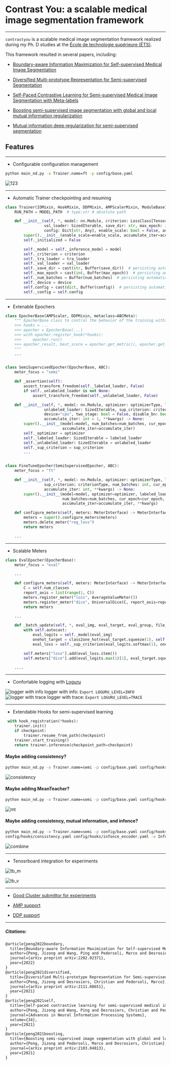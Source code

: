 # Contrast You: a scalable medical image segmentation framework
-----
`contrastyou` is a scalable medical image segmentation framework realized during my Ph. D studies at
the [École de technologie supérieure (ÉTS)](https://www.etsmtl.ca/).

This framework resulted in several papers, including:

* [Boundary-aware Information Maximization for Self-supervised Medical Image Segmentation](https://arxiv.org/abs/2202.02371)

* [Diversified Multi-prototype Representation for Semi-supervised Segmentation](https://arxiv.org/pdf/2111.08651.pdf)

* [Self-Paced Contrastive Learning for Semi-supervised Medical Image Segmentation with Meta-labels](https://proceedings.neurips.cc/paper/2021/hash/8b5c8441a8ff8e151b191c53c1842a38-Abstract.html)

* [Boosting semi-supervised image segmentation with global and local mutual information regularization](https://www.melba-journal.org/papers/2021:009.html)

* [Mutual information deep regularization for semi-supervised segmentation](https://openreview.net/forum?id=iunvffXgPm)

## Features

-------

* Configurable configuration management

```bash
python main_nd.py -o Trainer.name=ft -p config/base.yaml
```

![123](assets/config.png)

----

* Automatic Trainer checkpointing and resuming

```python
class Trainer(IOMixin, HookMixin, DDPMixin, AMPScalerMixin, ModuleBase):
    RUN_PATH = MODEL_PATH  # type:str # absolute path

    def __init__(self, *, model: nn.Module, criterion: LossClass[Tensor], tra_loader: SizedIterable,
                 val_loader: SizedIterable, save_dir: str, max_epoch: int = 100, num_batches: int = 100, device="cpu",
                 config: Dict[str, Any], enable_scale: bool = False, accumulate_iter: int = 1) -> None:
        super().__init__(enable_scale=enable_scale, accumulate_iter=accumulate_iter)
        self._initialized = False

        self._model = self._inference_model = model
        self._criterion = criterion
        self._tra_loader = tra_loader
        self._val_loader = val_loader
        self._save_dir = cast(str, Buffer(save_dir))  # persisting automatically
        self._max_epoch = cast(int, Buffer(max_epoch))  # persisting automatically
        self._num_batches = Buffer(num_batches)  # persisting automatically
        self._device = device
        self.config = cast(dict, Buffer(config))  # persisting automatically
        self._config = self.config
```

-------

* Extenable Epochers

```python
class EpocherBase(AMPScaler, DDPMixin, metaclass=ABCMeta):
    """ EpocherBase class to control the behavior of the training within one epoch.
    >>> hooks = ...
    >>> epocher = EpocherBase(...)
    >>> with epocher.register_hook(*hooks):
    >>>     epocher.run()
    >>> epocher_result, best_score = epocher.get_metric(), epocher.get_score()
    """
    ...


class SemiSupervisedEpocher(EpocherBase, ABC):
    meter_focus = "semi"

    def _assertion(self):
        assert_transform_freedom(self._labeled_loader, False)
        if self._unlabeled_loader is not None:
            assert_transform_freedom(self._unlabeled_loader, False)

    def __init__(self, *, model: nn.Module, optimizer: optimizerType, labeled_loader: SizedIterable,
                 unlabeled_loader: SizedIterable, sup_criterion: criterionType, num_batches: int, cur_epoch=0,
                 device="cpu", two_stage: bool = False, disable_bn: bool = False, scaler: GradScaler,
                 accumulate_iter: int = 1, **kwargs) -> None:
        super().__init__(model=model, num_batches=num_batches, cur_epoch=cur_epoch, device=device, scaler=scaler,
                         accumulate_iter=accumulate_iter)
        self._optimizer = optimizer
        self._labeled_loader: SizedIterable = labeled_loader
        self._unlabeled_loader: SizedIterable = unlabeled_loader
        self._sup_criterion = sup_criterion
        ...


class FineTuneEpocher(SemiSupervisedEpocher, ABC):
    meter_focus = "ft"

    def __init__(self, *, model: nn.Module, optimizer: optimizerType, labeled_loader: dataIterType,
                 sup_criterion: criterionType, num_batches: int, cur_epoch=0, device="cpu", scaler: GradScaler,
                 accumulate_iter: int, **kwargs) -> None:
        super().__init__(model=model, optimizer=optimizer, labeled_loader=labeled_loader, sup_criterion=sup_criterion,
                         num_batches=num_batches, cur_epoch=cur_epoch, device=device, scaler=scaler,
                         accumulate_iter=accumulate_iter, **kwargs)

    def configure_meters(self, meters: MeterInterface) -> MeterInterface:
        meters = super().configure_meters(meters)
        meters.delete_meter("reg_loss")
        return meters

    ...

```

----

* Scalable Meters

```python
class EvalEpocher(EpocherBase):
    meter_focus = "eval"

    ...

    def configure_meters(self, meters: MeterInterface) -> MeterInterface:
        C = self.num_classes
        report_axis = list(range(1, C))
        meters.register_meter("loss", AverageValueMeter())
        meters.register_meter("dice", UniversalDice(C, report_axis=report_axis))
        return meters

    ...

    def _batch_update(self, *, eval_img, eval_target, eval_group, file_names):
        with self.autocast:
            eval_logits = self._model(eval_img)
            onehot_target = class2one_hot(eval_target.squeeze(1), self.num_classes)
            eval_loss = self._sup_criterion(eval_logits.softmax(1), onehot_target, disable_assert=True)

        self.meters["loss"].add(eval_loss.item())
        self.meters["dice"].add(eval_logits.max(1)[1], eval_target.squeeze(1), group_name=eval_group)

    ....
```

-----

* Confortable logging with [Loguru](https://github.com/Delgan/loguru)

![logger with info](assets/logger_info.png)
logger with info: `Export LOGURU_LEVEL=INFO`
![logger with trace](assets/logger_trace.png)
logger with trace: `Export LOGURU_LEVEL=TRACE`

----

* Extendable Hooks for semi-supervised learning
```python
 with hook_registration(*hooks):
    trainer.init()
    if checkpoint:
        trainer.resume_from_path(checkpoint)
    trainer.start_training()
    return trainer.inference(checkpoint_path=checkpoint)
```

#### Maybe adding consistency?

```bash
python main_nd.py -o Trainer.name=semi -p config/base.yaml config/hooks/consistency.yaml
```

![consistency](assets/hook_consistency.png)

#### Maybe adding MeanTeacher?

```bash
python main_nd.py -o Trainer.name=semi -p config/base.yaml config/hooks/mt.yaml
```

![mt](assets/hook_mt.png)

#### Maybe adding consistency, mutual information, and infonce?

```bash
python main_nd.py -o Trainer.name=semi -p config/base.yaml config/hooks/mt.yaml \ 
config/hooks/consistency.yaml config/hooks/infonce_encoder.yaml -o InfonceParams.feature_names=layer4 
```

![combine](assets/hook_combine.png)

-----

* Tenosrboard integration for experiments

![tb_m](assets/tensorboard_metrics.png)

![tb_v](assets/tensorboard_vis.png)

---

* [Good Cluster submittor for experiments](contrastyou/submitter2.py)

* [AMP support](contrastyou/amp/amp.py)
* [DDP support](contrastyou/amp/ddp.py)

-----
##### Citations:
```latex
@article{peng2022boundary,
  title={Boundary-aware Information Maximization for Self-supervised Medical Image Segmentation},
  author={Peng, Jizong and Wang, Ping and Pedersoli, Marco and Desrosiers, Christian},
  journal={arXiv preprint arXiv:2202.02371},
  year={2022}
}
@article{peng2021diversified,
  title={Diversified Multi-prototype Representation for Semi-supervised Segmentation},
  author={Peng, Jizong and Desrosiers, Christian and Pedersoli, Marco},
  journal={arXiv preprint arXiv:2111.08651},
  year={2021}
}
@article{peng2021self,
  title={Self-paced contrastive learning for semi-supervised medical image segmentation with meta-labels},
  author={Peng, Jizong and Wang, Ping and Desrosiers, Christian and Pedersoli, Marco},
  journal={Advances in Neural Information Processing Systems},
  volume={34},
  year={2021}
}
@article{peng2021boosting,
  title={Boosting semi-supervised image segmentation with global and local mutual information regularization},
  author={Peng, Jizong and Pedersoli, Marco and Desrosiers, Christian},
  journal={arXiv preprint arXiv:2103.04813},
  year={2021}
}

```

